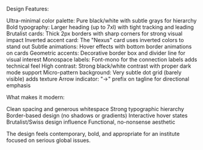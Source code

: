 Design Features:

Ultra-minimal color palette: Pure black/white with subtle grays for hierarchy
Bold typography: Larger heading (up to 7xl) with tight tracking and leading
Brutalist cards: Thick 2px borders with sharp corners for strong visual impact
Inverted accent card: The "Nexus" card uses inverted colors to stand out
Subtle animations: Hover effects with bottom border animations on cards
Geometric accents: Decorative border box and divider line for visual interest
Monospace labels: Font-mono for the connection labels adds technical feel
High contrast: Strong black/white contrast with proper dark mode support
Micro-pattern background: Very subtle dot grid (barely visible) adds texture
Arrow indicator: "→" prefix on tagline for directional emphasis

What makes it modern:

Clean spacing and generous whitespace
Strong typographic hierarchy
Border-based design (no shadows or gradients)
Interactive hover states
Brutalist/Swiss design influence
Functional, no-nonsense aesthetic

The design feels contemporary, bold, and appropriate for an institute focused on serious global issues.